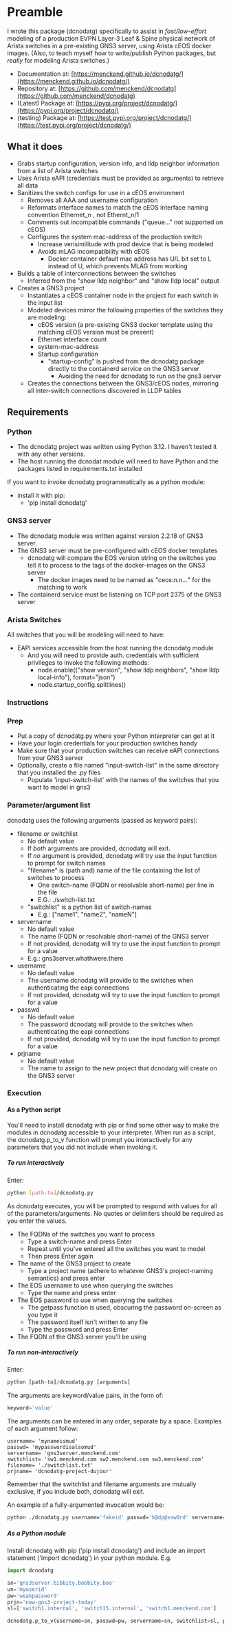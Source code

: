 # Preamble

I wrote this package (dcnodatg) specifically to assist in *fast/low-effort* modeling of a production EVPN Layer-3 Leaf & Spine physical network of Arista switches in a pre-existing GNS3 server, using Arista cEOS docker images.  (Also, to teach myself how to write/publish Python packages, but *really* for modeling Arista switches.)

- Documentation at: [https://menckend.github.io/dcnodatg/](https://menckend.github.io/dcnodatg/)
- Repository at: [https://github.com/menckend/dcnodatg](https://github.com/menckend/dcnodatg)
- (Latest) Package at: [https://pypi.org/project/dcnodatg/](https://pypi.org/project/dcnodatg/)
- (testing) Package at: [https://test.pypi.org/project/dcnodatg/](https://test.pypi.org/project/dcnodatg/)

## What it does

- Grabs startup configuration, version info, and lldp neighbor information from a list of Arista switches
- Uses Arista eAPI (credentials must be provided as arguments) to retrieve all data
- Sanitizes the switch configs for use in a cEOS environment
  - Removes all AAA and username configuration
  - Reformats interface names to match the cEOS interface naming convention  Ethernet_n , not Ethernt_n/1
  - Comments out incompatible commands ("queue..." not supported on cEOS)
  - Configures the system mac-address of the production switch
    - Increase verisimilitude with prod device that is being modeled
    - Avoids mLAG incompatibility with cEOS
      - Docker container default mac address has U/L bit set to L instead of U, which prevents MLAG from working
- Builds a table of interconnections between the switches
  - Inferred from the "show lldp neighbor" and "show lldp local" output
- Creates a GNS3 project
  - Instantiates a cEOS container node in the project for each switch in the input list
  - Modeled devices mirror the following properties of the switches they are modeling:
    -  cEOS version (a pre-existing GNS3 docker template using the matching cEOS version must be present) 
    -  Ethernet interface count
    -  system-mac-address
    -  Startup configuration
       -  "startup-config" is pushed from the dcnodatg package directly to the containerd service on the GNS3 server
          -  Avoiding the need for dcnodatg to run *on* the gns3 server
  - Creates the connections between the GNS3/cEOS nodes, mirroring all inter-switch connections discovered in LLDP tables

## Requirements

### Python

- The dcnodatg project was written using Python 3.12.  I haven't tested it with any other versions.
- The host running the dcnodat module will need to have Python and the packages listed in requirements.txt installed

If you want to invoke dcnodatg programmatically as a python module:

- install it with pip:
  - 'pip install dcnodatg'

### GNS3 server

- The dcnodatg module was written against version 2.2.18 of GNS3 server.
- The GNS3 server must be pre-configured with cEOS docker templates
  - dcnodatg will compare the EOS version string on the switches you tell it to process to the tags of the docker-images on the GNS3 server
    - The docker images need to be named as "ceos:*n.n...*" for the matching to work
- The containerd service must be listening on TCP port 2375 of the GNS3 server

### Arista Switches

All switches that you will be modeling will need to have:

- EAPI services accessible from the host running the dcnodatg module
  - And you will need to provide auth. credentials with sufficient privileges to invoke the following methods:
    - node.enable(("show version", "show lldp neighbors", "show lldp local-info"), format="json")
    - node.startup_config.splitlines()

### Instructions

### Prep

- Put a copy of  dcnodatg.py where your Python interpreter can get at it
- Have your login credentials for your production switches handy
- Make sure that your production switches can receive eAPI connections from your GNS3 server
- Optionally, create a file named "input-switch-list" in the same directory that you installed the .py files
  - Populate 'input-switch-list' with the names of the switches that you want to model in gns3

### Parameter/argument list

dcnodatg uses the following arguments (passed as keyword pairs):

- filename *or* switchlist
  - No default value
  - If *both* arguments are provided, dcnodatg will exit.
  - If *no* argument is provided, dcnodatg will try use the input function to prompt for switch names
  - "filename" is (path and) name of the file containing the list of switches to process
    - One switch-name (FQDN or resolvable short-name) per line in the file
    - E.G.:  ./switch-list.txt
  - "switchlist" is a python list of switch-names
    - E.g.:  ["name1", "name2", "nameN"]
- servername
  - No default value
  - The name (FQDN or resolvable short-name) of the GNS3 server
  - If not provided, dcnodatg will try to use the input function to prompt for a value
  - E.g.:  gns3server.whathwere.there
- username
  - No default value
  - The username dcnodatg will provide to the switches when authenticating the eapi connections
  - If not provided, dcnodatg will try to use the input function to prompt for a value
- passwd
  - No default value
  - The password dcnodatg will provide to the switches when authenticating the eapi connections
  - If not provided, dcnodatg will try to use the input function to prompt for a value
- prjname
  - No default value
  - The name to assign to the new project that dcnodatg will create on the GNS3 server

### Execution

#### As a Python script

You'll need to install dcnodatg with pip or find some other way to make the modules in dcnodatg accessible to your interpreter.  When run as a script, the dcnodatg.p_to_v function will prompt you interactively for any parameters that you did not include when invoking it.

##### To run interactively

Enter:

```bash
python [path-to]/dcnodatg.py
```

As dcnodatg executes, you will be prompted to respond with values for all of the parameters/arguments. No quotes or delimiters should be required as you enter the values.

- The FQDNs of the switches you want to process
  - Type a switch-name and press Enter
  - Repeat until you've entered all the switches you want to model
  - Then press Enter again
- The name of the GNS3 project to create
  - Type a project name (adhere to whatever GNS3's project-naming semantics) and press enter
- The EOS username to use when querying the switches
  - Type the name and press enter
- The EOS password to use when querying the switches
  - The getpass function is used, obscuring the password on-screen as you type it
  - The password itself isn't written to any file
  - Type the password and press Enter
- The FQDN of the GNS3 server you'll be using

##### To run non-interactively

Enter:  

```python
python [path-to]/dcnodatg.py [arguments]
```

The arguments are keyword/value pairs, in the form of:

```python
keyword='value'
```

The arguments can be entered in any order, separate by a space.  Examples of each argument follow:

```text
username= 'mynameismud'
passwd= 'mypasswordisalsomud'
servername= 'gns3server.menckend.com'
switchlist= 'sw1.menckend.com sw2.menckend.com sw3.menckend.com'
filename= './switchlist.txt'
prjname= 'dcnodatg-project-dujour'
```

Remember that the switchlist and filename arguments are mutually exclusive, if you include both, dcnodatg will exit.

An example of a fully-argumented invocation would be:

```bash
python ./dcnodatg.py username='fakeid' passwd='b@dp@ssw0rd' servername='gn3server.com' prjname='giveitanme' switchlist='switch1 switch2 switch3'
```

##### As a Python module

Install dcnodatg with pip  ('pip install dcnodatg') and include an import statement ('import dcnodatg') in your python module. E.g.

```python
import dcnodatg

sn='gns3server.bibbity.bobbity.boo'
un='myuserid'
pw='weakpassword'
prjn='new-gns3-project-today'
sl=['switch1.internal', 'switch15.internal', 'switch1.menckend.com']

dcnodatg.p_to_v(username=sn, passwd=pw, servername=sn, switchlist=sl, prjname=prjn)
```
